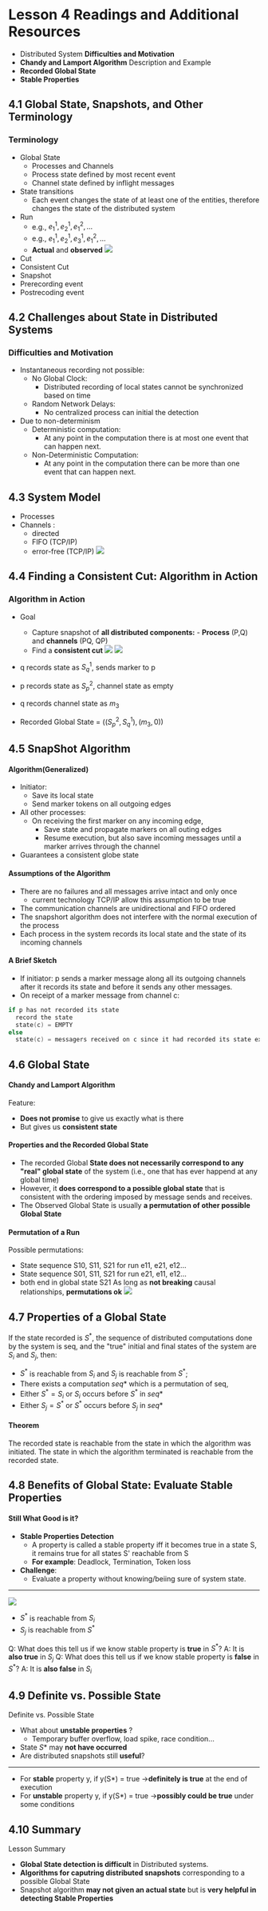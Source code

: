 # Lesson 4 Readings and Additional Resources

- Distributed System **Difficulties and Motivation**
- **Chandy and Lamport Algorithm** Description and Example
- **Recorded Global State**
- **Stable Properties**

## 4.1 Global State, Snapshots, and Other Terminology

### Terminology

- Global State
  - Processes and Channels
  - Process state defined by most recent event
  - Channel state defined by inflight messages
- State transitions
  - Each event changes the state of at least one of the entities, therefore changes the state of the distributed system
- Run
  - e.g., $e_{1}^{1}, e_{2}^{1}, e_{1}^{2}, \ldots$
  - e.g., $e_{1}^{1}, e_{2}^{1}, e_{3}^{1},e_{1}^{2}, \ldots$
  - **Actual** and **observed**
    ![](images/2021-02-26-01-48-51.png)
- Cut
- Consistent Cut
- Snapshot
- Prerecording event
- Postrecoding event

## 4.2 Challenges about State in Distributed Systems

### Difficulties and Motivation

- Instantaneous recording not possible:
  - No Global Clock:
    - Distributed recording of local states cannot be synchronized based on time
  - Random Network Delays:
    - No centralized process can initial the detection
- Due to non-determinism
  - Deterministic computation:
    - At any point in the computation there is at most one event that can happen next.
  - Non-Deterministic Computation:
    - At any point in the computation there can be more than one event that can happen next.

## 4.3 System Model

- Processes
- Channels :
  - directed
  - FIFO (TCP/IP)
  - error-free (TCP/IP)
    ![](images/2021-02-22-02-52-46.png)

## 4.4 Finding a Consistent Cut: Algorithm in Action

### Algorithm in Action

- Goal

  - Capture snapshot of **all distributed components:** - **Process** (P,Q) and **channels** (PQ, QP)
  - Find a **consistent cut**
    ![](images/2021-02-26-14-14-42.png)
    ![](images/2021-02-26-17-36-44.png)

- q records state as $S_q^1$, sends marker to p
- p records state as $S_p^2$, channel state as empty
- q records channel state as $m_3$
- Recorded Global State = $((S_p^2, S_q^1),(m_3, 0))$

## 4.5 SnapShot Algorithm

#### Algorithm(Generalized)

- Initiator:
  - Save its local state
  - Send marker tokens on all outgoing edges
- All other processes:
  - On receiving the first marker on any incoming edge,
    - Save state and propagate markers on all outing edges
    - Resume execution, but also save incoming messages until a marker arrives through the channel
- Guarantees a consistent globe state

#### Assumptions of the Algorithm

- There are no failures and all messages arrive intact and only once
  - current technology TCP/IP allow this assumption to be true
- The communication channels are unidirectional and FIFO ordered
- The snapshort algorithm does not interfere with the normal execution of the process
- Each process in the system records its local state and the state of its incoming channels

#### A Brief Sketch

- If initiator: p sends a marker message along all its outgoing channels after it records its state and before it sends any other messages.
- On receipt of a marker message from channel c:

```c
if p has not recorded its state
  record the state
  state(c) = EMPTY
else
  state(c) = messagers received on c since it had recorded its state excluding the marker.
```

## 4.6 Global State

#### Chandy and Lamport Algorithm

Feature:

- **Does not promise** to give us exactly what is there
- But gives us **consistent state**

#### Properties and the Recorded Global State

- The recorded Global **State does not necessarily correspond to any "real" global state** of the system (i.e., one that has ever happend at any global time)
- However, it **does correspond to a possible global state** that is consistent with the ordering imposed by message sends and receives.
- The Observed Global State is usually **a permutation of other possible Global State**

#### Permutation of a Run

Possible permutations:

- State sequence S10, S11, S21 for run e11, e21, e12...
- State sequence S01, S11, S21 for run e21, e11, e12...
- both end in global state S21
  As long as **not breaking** causal relationships, **permutations ok**
  ![](images/2021-02-26-23-20-34.png)

## 4.7 Properties of a Global State

If the state recorded is $S^*$, the sequence of distributed computations done by the system is seq, and the "true" initial and final states of the system are $S_i$ and $S_j$, then:

- $S^*$ is reachable from $S_i$ and $S_j$ is reachable from $S^*$;
- There exists a computation $seq*$ which is a permutation of seq,
- Either $S^* = S_i$ or $S_i$ occurs before $S^*$ in $seq*$
- Either $S_j = S^*$ or $S^*$ occurs before $S_j$ in $seq*$

#### Theorem

The recorded state is reachable from the state in which the algorithm was initiated. The state in which the algorithm terminated is reachable from the recorded state.

## 4.8 Benefits of Global State: Evaluate Stable Properties

#### Still What Good is it?

- **Stable Properties Detection**
  - A property is called a stable property iff it becomes true in a state S, it remains true for all states S' reachable from S
  - **For example**: Deadlock, Termination, Token loss
- **Challenge**:
  - Evaluate a property without knowing/beiing sure of system state.

---

![](images/2021-02-26-23-48-59.png)

- $S^*$ is reachable from $S_i$
- $S_j$ is reachable from $S^*$

Q: What does this tell us if we know stable property is **true** in $S^*$?
A: It is **also true** in $S_j$
Q: What does this tell us if we know stable property is **false** in $S^*$?
A: It is **also false** in $S_i$

## 4.9 Definite vs. Possible State

Definite vs. Possible State

- What about **unstable properties** ?
  - Temporary buffer overflow, load spike, race condition...
- State $S*$ may **not have occurred**
- Are distributed snapshots still **useful**?

---

- For **stable** property y, if y(S\*) = true ->**definitely is true** at the end of execution
- For **unstable** property y, if y(S\*) = true ->**possibly could be true** under some conditions

## 4.10 Summary

Lesson Summary

- **Global State detection is difficult** in Distributed systems.
- **Algorithms for caputring distributed snapshots** corresponding to a possible Global State
- Snapshot algorithm **may not given an actual state** but is **very helpful in detecting Stable Properties**
